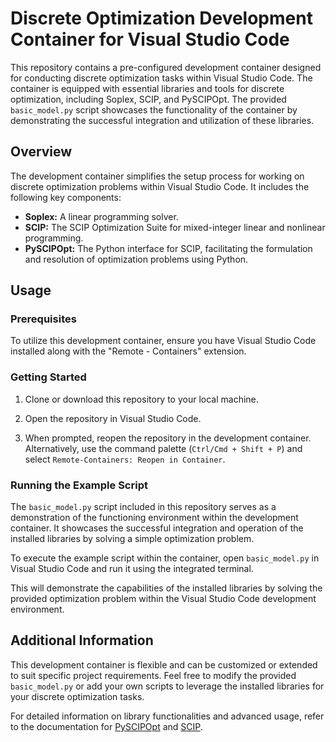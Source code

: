 # Discrete Optimization Development Container for Visual Studio Code

This repository contains a pre-configured development container designed for conducting discrete optimization tasks within Visual Studio Code. The container is equipped with essential libraries and tools for discrete optimization, including Soplex, SCIP, and PySCIPOpt. The provided `basic_model.py` script showcases the functionality of the container by demonstrating the successful integration and utilization of these libraries.

## Overview

The development container simplifies the setup process for working on discrete optimization problems within Visual Studio Code. It includes the following key components:

- **Soplex:** A linear programming solver.
- **SCIP:** The SCIP Optimization Suite for mixed-integer linear and nonlinear programming.
- **PySCIPOpt:** The Python interface for SCIP, facilitating the formulation and resolution of optimization problems using Python.

## Usage

### Prerequisites

To utilize this development container, ensure you have Visual Studio Code installed along with the "Remote - Containers" extension.

### Getting Started

1. Clone or download this repository to your local machine.

2. Open the repository in Visual Studio Code.

3. When prompted, reopen the repository in the development container. Alternatively, use the command palette (`Ctrl/Cmd + Shift + P`) and select `Remote-Containers: Reopen in Container`.

### Running the Example Script

The `basic_model.py` script included in this repository serves as a demonstration of the functioning environment within the development container. It showcases the successful integration and operation of the installed libraries by solving a simple optimization problem.

To execute the example script within the container, open `basic_model.py` in Visual Studio Code and run it using the integrated terminal.

This will demonstrate the capabilities of the installed libraries by solving the provided optimization problem within the Visual Studio Code development environment.

## Additional Information

This development container is flexible and can be customized or extended to suit specific project requirements. Feel free to modify the provided `basic_model.py` or add your own scripts to leverage the installed libraries for your discrete optimization tasks.

For detailed information on library functionalities and advanced usage, refer to the documentation for [PySCIPOpt](https://pyscipopt.readthedocs.io/en/latest/) and [SCIP](https://scipopt.org/).
